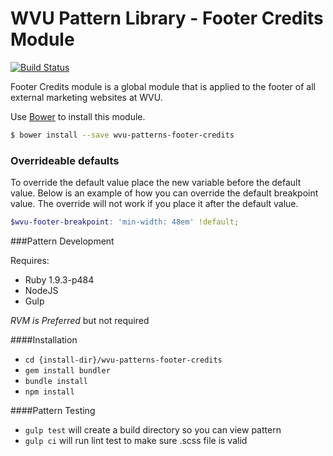 # WVU Pattern Library - Footer Credits Module

[![Build Status](https://travis-ci.org/wvu-patterns/wvu-patterns-footer-credits.svg?branch=master)](https://travis-ci.org/wvu-patterns/wvu-patterns-footer-credits)

Footer Credits module is a global module that is applied to the footer of all external marketing websites at WVU.

Use [Bower](http://bower.io/) to install this module.

```bash
$ bower install --save wvu-patterns-footer-credits
```

### Overrideable defaults

To override the default value place the new variable before the default value. Below is an example of how you can override the default breakpoint value. The override will not work if you place it after the default value.

```scss
$wvu-footer-breakpoint: 'min-width: 48em' !default;
```

###Pattern Development

Requires:

* Ruby 1.9.3-p484
* NodeJS
* Gulp

*RVM is Preferred* but not required

####Installation

* `cd {install-dir}/wvu-patterns-footer-credits`
* `gem install bundler`
* `bundle install`
* `npm install`

####Pattern Testing

* `gulp test` will create a build directory so you can view pattern
* `gulp ci` will run lint test to make sure .scss file is valid
